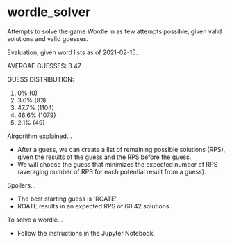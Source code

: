 # wordle_solver
Attempts to solve the game Wordle in as few attempts possible, given valid solutions and valid guesses.

Evaluation, given word lists as of 2021-02-15...

AVERGAE GUESSES: 3.47 

GUESS DISTRIBUTION:
1. 0% (0)
2. 3.6% (83)
3. 47.7% (1104)
4. 46.6% (1079)
5. 2.1% (49)

Alrgorithm explained...

- After a guess, we can create a list of remaining possible solutions (RPS), given the results of the guess and the RPS before the guess.
- We will choose the guess that minimizes the expected number of RPS (averaging number of RPS for each potential result from a guess).

Spoilers...
- The best starting guess is 'ROATE'.
- ROATE results in an expected RPS of 60.42 solutions. 

To solve a wordle...
- Follow the instructions in the Jupyter Notebook.

